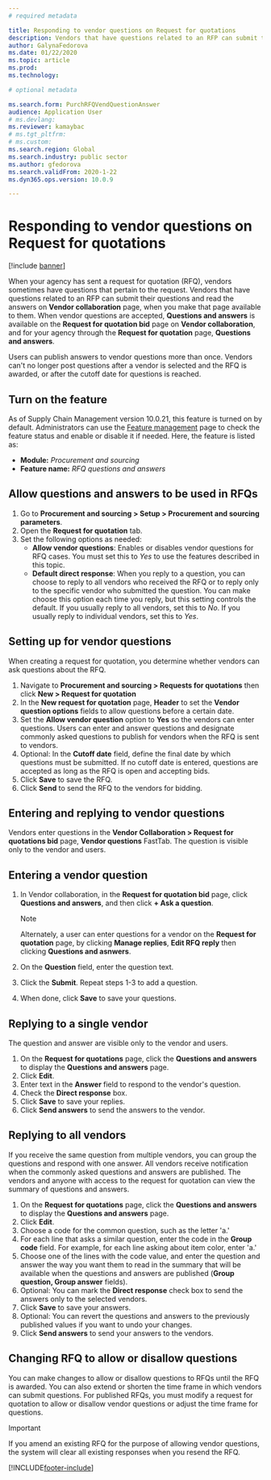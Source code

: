 ```yaml
---
# required metadata

title: Responding to vendor questions on Request for quotations
description: Vendors that have questions related to an RFP can submit their questions and read the answers on **Vendor collaboration** page.
author: GalynaFedorova
ms.date: 01/22/2020
ms.topic: article
ms.prod: 
ms.technology: 

# optional metadata

ms.search.form: PurchRFQVendQuestionAnswer
audience: Application User
# ms.devlang: 
ms.reviewer: kamaybac
# ms.tgt_pltfrm: 
# ms.custom: 
ms.search.region: Global
ms.search.industry: public sector
ms.author: gfedorova
ms.search.validFrom: 2020-1-22
ms.dyn365.ops.version: 10.0.9

---
```

# Responding to vendor questions on Request for quotations

[!include [banner](../includes/banner.md)]

When your agency has sent a request for quotation (RFQ), vendors sometimes have questions that pertain to the request. Vendors that have questions related to an RFP can submit their questions and read the answers on **Vendor collaboration** page, when you make that page available to them. When vendor questions are accepted, **Questions and answers** is available on the **Request for quotation bid** page on **Vendor collaboration**, and for your agency through the **Request for quotation** page, **Questions and answers**. 

Users can publish answers to vendor questions more than once. Vendors can't no longer post questions after a vendor is selected and the RFQ is awarded, or after the cutoff date for questions is reached.

## Turn on the feature

As of Supply Chain Management version 10.0.21, this feature is turned on by default. Administrators can use the [Feature management](../../fin-ops-core/fin-ops/get-started/feature-management/feature-management-overview.md) page to check the feature status and enable or disable it if needed. Here, the feature is listed as:

- **Module:** *Procurement and sourcing*
- **Feature name:** *RFQ questions and answers*

## Allow questions and answers to be used in RFQs

1. Go to **Procurement and sourcing \> Setup \> Procurement and sourcing parameters**.
1. Open the **Request for quotation** tab.
1. Set the following options as needed:
    - **Allow vendor questions**: Enables or disables vendor questions for RFQ cases. You must set this to *Yes* to use the features described in this topic.
    - **Default direct response**: When you reply to a question, you can choose to reply to all vendors who received the RFQ or to reply only to the specific vendor who submitted the question. You can make choose this option each time you reply, but this setting controls the default. If you usually reply to all vendors, set this to *No*. If you usually reply to individual vendors, set this to *Yes*.

## Setting up for vendor questions

When creating a request for quotation, you determine whether vendors can ask questions about the RFQ.

1. Navigate to **Procurement and sourcing > Requests for quotations** then click **New > Request for quotation** 
1. In the **New request for quotation** page, **Header** to set the **Vendor question options** fields to allow questions before a certain date.
1. Set the **Allow vendor question** option to **Yes** so the vendors can enter questions. Users can enter and answer questions and designate commonly asked questions to publish for vendors when the RFQ is sent to vendors.
1. Optional: In the **Cutoff date** field, define the final date by which questions must be submitted. If no cutoff date is entered, questions are accepted as long as the RFQ is open and accepting bids.
1. Click **Save** to save the RFQ.
1. Click **Send** to send the RFQ to the vendors for bidding.

## Entering and replying to vendor questions

Vendors enter questions in the **Vendor Collaboration > Request for quotations bid** page, **Vendor questions** FastTab. The question is visible only to the vendor and users.

## Entering a vendor question

1. In Vendor collaboration, in the **Request for quotation bid** page, click **Questions and answers**, and then 
click **+ Ask a question**.

    > [!NOTE]
    > Alternately, a user can enter questions for a vendor on the **Request for quotation** page, by clicking **Manage replies**, **Edit RFQ reply** then clicking **Questions and asnwers**.

2. On the **Question** field, enter the question text.
3. Click the **Submit**. Repeat steps 1-3 to add a question.
4. When done, click **Save** to save your questions.

## Replying to a single vendor

The question and answer are visible only to the vendor and users.

1. On the **Request for quotations** page, click the **Questions and answers** to display the **Questions and answers** page.
1. Click **Edit**.
1. Enter text in the **Answer** field to respond to the vendor's question.
1. Check the **Direct response** box.
1. Click **Save** to save your replies.
1. Click **Send answers** to send the answers to the vendor.

## Replying to all vendors

If you receive the same question from multiple vendors, you can group the questions and respond with one answer. All vendors receive notification when the commonly asked questions and answers are published. The vendors and anyone with access to the request for quotation can view the summary of questions and answers.

1. On the **Request for quotations** page, click the **Questions and answers** to display the **Questions and answers** page.
2. Click **Edit**.
3. Choose a code for the common question, such as the letter 'a.'
4. For each line that asks a similar question, enter the code in the **Group code** field. For example, for each line asking about item color, enter 'a.'
5. Choose one of the lines with the code value, and enter the question and answer the way you want them to read in the summary that will be available when the questions and answers are published (**Group question, Group answer** fields).
6. Optional: You can mark the **Direct response** check box to send the answers only to the selected vendors.
7. Click **Save** to save your answers.
8. Optional: You can revert the questions and answers to the previously published values if you want to undo your changes.
9. Click **Send answers** to send your answers to the vendors.

## Changing RFQ to allow or disallow questions

You can make changes to allow or disallow questions to RFQs until the RFQ is awarded. You can also extend or shorten the time frame in which vendors can submit questions.
For published RFQs, you must modify a request for quotation  to allow or disallow vendor questions or adjust the time frame for questions.

> [!IMPORTANT]
> If you amend an existing RFQ for the purpose of allowing vendor questions, the system will clear all existing responses when you resend the RFQ.


[!INCLUDE[footer-include](../../includes/footer-banner.md)]